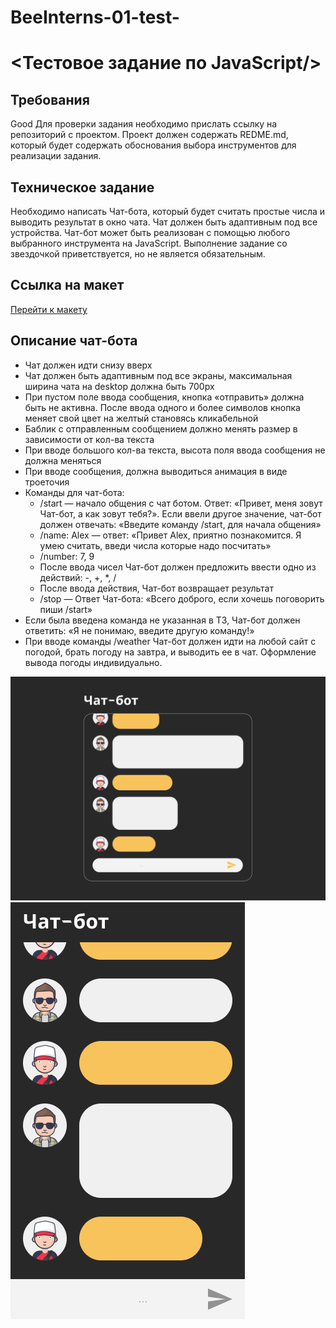 # BeeInterns-01-test-
# &lt;Тестовое задание по JavaScript/>

## Требования 
 Good
Для проверки задания необходимо прислать ссылку на репозиторий с проектом. Проект должен содержать REDME.md, который будет содержать обоснования выбора инструментов для реализации задания.

## Техническое задание

Необходимо написать Чат-бота, который будет считать простые числа и выводить результат в окно чата. Чат должен быть адаптивным под все устройства. Чат-бот может быть реализован с помощью любого выбранного инструмента на JavaScript. Выполнение задание со звездочкой приветствуется, но не является обязательным.

## Ссылка на макет 
<u>Перейти к [макету](https://www.figma.com/file/Ztm9QXAkGD5NSrOaleuCTz/chatbot?node-id=0%3A1)</u>

## Описание чат-бота
- Чат должен идти снизу вверх
- Чат должен быть адаптивным под все экраны, максимальная ширина чата на desktop должна быть 700px
- При пустом поле ввода сообщения, кнопка «отправить» должна быть не активна. После ввода одного и более символов кнопка меняет свой цвет на желтый становясь кликабельной
- Баблик с отправленным сообщением должно менять размер в зависимости от кол-ва текста
- При вводе большого кол-ва текста, высота поля ввода сообщения не должна меняться
- При вводе сообщения, должна выводиться анимация в виде троеточия
- Команды для чат-бота:
    * /start — начало общения с чат ботом. Ответ: «Привет, меня зовут Чат-бот, а как зовут тебя?». Если ввели другое значение, чат-бот должен отвечать: «Введите команду /start, для начала общения»
    * /name: Alex — ответ: «Привет Alex, приятно познакомится. Я умею считать, введи числа которые надо посчитать»
    * /number: 7, 9
    * После ввода чисел Чат-бот должен предложить ввести одно из действий: -, +, *, /
    * После ввода действия, Чат-бот возвращает результат
    * /stop — Ответ Чат-бота: «Всего доброго, если хочешь поговорить пиши /start»
- Если была введена команда не указанная в ТЗ, Чат-бот должен ответить: «Я не понимаю, введите другую команду!»
- При вводе команды /weather Чат-бот должен идти на любой сайт с погодой, брать погоду на завтра, и выводить ее в чат. Оформление вывода погоды индивидуально.

![Макет-desktop](chat_bot_desktop_4.png)  
![Макет-mobile](chat_bot_mobile_2.png)  

